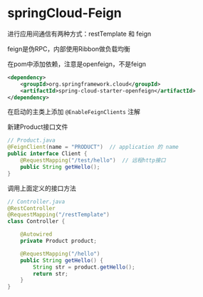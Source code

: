 # springCloud-Feign

进行应用间通信有两种方式：restTemplate 和 feign

feign是伪RPC，内部使用Ribbon做负载均衡

在pom中添加依赖，注意是openfeign，不是feign

```xml
<dependency>
    <groupId>org.springframework.cloud</groupId>
    <artifactId>spring-cloud-starter-openfeign</artifactId>
</dependency>
```

在启动的主类上添加 `@EnableFeignClients` 注解

新建Product接口文件

```java
// Product.java
@FeignClient(name = "PRODUCT")  // application 的 name
public interface Client {
    @RequestMapping("/test/hello")  // 远程http接口
    public String getHello();
}
```

调用上面定义的接口方法

```java
// Controller.java
@RestController
@RequestMapping("/restTemplate")
class Controller {

    @Autowired
    private Product product;

    @RequestMapping("/hello")
    public String getHello() {
        String str = product.getHello();
        return str;
    }
}
```